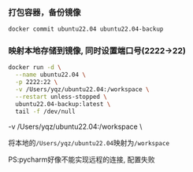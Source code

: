### 打包容器，备份镜像

```bash
docker commit ubuntu22.04 ubuntu22.04-backup
```

### 映射本地存储到镜像, 同时设置端口号(2222->22)

```bash
docker run -d \
  --name ubuntu22.04 \
  -p 2222:22 \
  -v /Users/yqz/ubuntu22.04:/workspace \
  --restart unless-stopped \
  ubuntu22.04-backup:latest \
  tail -f /dev/null
```

  -v /Users/yqz/ubuntu22.04:/workspace \

将本地的`/Users/yqz/ubuntu22.04`映射为`/workspace`

PS:pycharm好像不能实现远程的连接, 配置失败